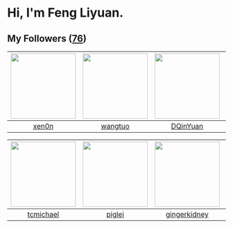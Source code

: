 # Hi, I'm Feng Liyuan.

## My Followers ([76](https://github.com/SunRunAway?tab=followers))

| <img src="https://avatars2.githubusercontent.com/u/1175567?v=4" width="150" height="150" /> | <img src="https://avatars1.githubusercontent.com/u/1171686?v=4" width="150" height="150" /> | <img src="https://avatars1.githubusercontent.com/u/23725000?v=4" width="150" height="150" /> | <img src="https://avatars1.githubusercontent.com/u/43768654?v=4" width="150" height="150" /> |
| :-----------------------------------------------------------------------------------------: | :-----------------------------------------------------------------------------------------: | :------------------------------------------------------------------------------------------: | :------------------------------------------------------------------------------------------: |
|                              [xen0n](https://github.com/xen0n)                              |                            [wangtuo](https://github.com/wangtuo)                            |                            [DQinYuan](https://github.com/DQinYuan)                           |                             [erwadba](https://github.com/erwadba)                            |

| <img src="https://avatars3.githubusercontent.com/u/1506474?v=4" width="150" height="150" /> | <img src="https://avatars1.githubusercontent.com/u/731266?v=4" width="150" height="150" /> | <img src="https://avatars0.githubusercontent.com/u/29295553?v=4" width="150" height="150" /> | <img src="https://avatars2.githubusercontent.com/u/2918384?v=4" width="150" height="150" /> |
| :-----------------------------------------------------------------------------------------: | :----------------------------------------------------------------------------------------: | :------------------------------------------------------------------------------------------: | :-----------------------------------------------------------------------------------------: |
|                          [tcmichael](https://github.com/tcmichael)                          |                             [piglei](https://github.com/piglei)                            |                        [gingerkidney](https://github.com/gingerkidney)                       |                            [wkshare](https://github.com/wkshare)                            |
